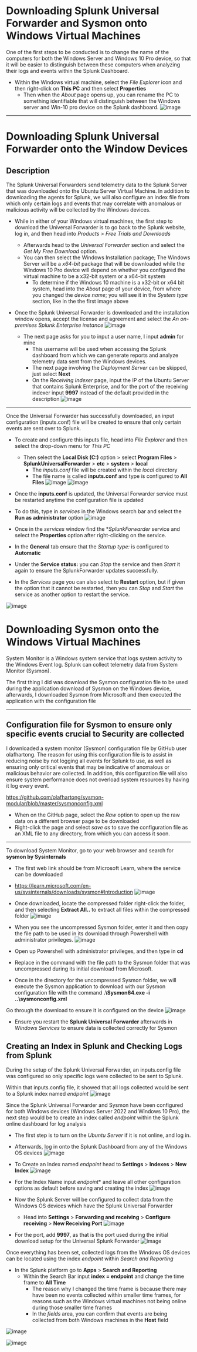 # Downloading Splunk Universal Forwarder and Sysmon onto Windows Virtual Machines 

One of the first steps to be conducted is to change the name of the computers for both the Windows Server and Windows 10 Pro device, so that it will be easier to distinguish between these computers when analyzing their logs and events within the Splunk Dashboard.
* Within the Windows virtual machine, select the *File Explorer* icon and then right-click on **This PC** and then select **Properties**
  * Then when the *About* page opens up, you can rename the PC to something identifiable that will distinguish between the Windows server and Win-10 pro device on the Splunk dashboard.
![image](https://github.com/Chaac9/Active-Directory-and-Splunk-Server/assets/98796264/e45b69e3-e625-4501-b6dc-cac74346b67b)

***
# Downloading Splunk Universal Forwarder onto the Window Devices

## Description 

The Splunk Universal Forwarders send telemetry data to the Splunk Server that was downloaded onto the Ubuntu Server Virtual Machine. In addition to downloading the agents for Splunk, we will also configure an index file from which only certain logs and events that may correlate with anomalous or malicious activity will be collected by the Windows devices. 

* While in either of your Windows virtual machines, the first step to download the Universal Forwarder is to go back to the Splunk website, log in, and then head into *Products* > *Free Trials and Downloads*
  * Afterwards head to the *Universal Forwarder* section and select the *Get My Free Download* option.
  * You can then select the Windows Installation package; The Windows Server will be a *x64-bit* package that will be downloaded while the Windows 10 Pro device will depend on whether you configured the virtual machine to be a x32-bit system or a x64-bit system
    * To determine if the Windows 10 machine is a x32-bit or x64 bit system, head into the *About* page of your device, from where you changed the *device name*; you will see it in the *System type* section, like in the the first image above

* Once the Splunk Universal Forwarder is downloaded and the installation window opens, accept the license and agreement and select the *An on-premises Splunk Enterprise instance*
![image](https://github.com/Chaac9/Active-Directory-and-Splunk-Server/assets/98796264/194f1d25-96b3-498a-91d8-7e1068637045)

  * The next page asks for you to input a user name, I input **admin** for mine
    * This username will be used when accessing the Splunk dashboard from which we can generate reports and analyze telemetry data sent from the Windows devices.
    * The next page involving the *Deployment Server* can be skipped, just select **Next**
    * On the *Receiving Indexer* page, input the IP of the Ubuntu Server that contains Splunk Enterprise, and for the port of the receiving indexer input **9997** instead of the default provided in the description
![image](https://github.com/Chaac9/Active-Directory-and-Splunk-Server/assets/98796264/d15b5124-a14d-4c4c-95ab-822535859050)
***

Once the Universal Forwarder has successfully downloaded, an input configuration (inputs.conf) file will be created to ensure that only certain events are sent over to Splunk.

* To create and configure this inputs file, head into *File Explorer* and then select the drop-down menu for *This PC* 
  * Then select the **Local Disk (C:)** option > select **Program Files** > **SplunkUniversalForwarder** > **etc** > **system** > **local**
    * The *inputs.conf* file will be created within the *local* directory
    * The file name is called **inputs.conf** and type is configured to **All Files**
![image](https://github.com/Chaac9/Active-Directory-and-Splunk-Server/assets/98796264/2b4bd061-f06d-4e37-b973-c6ba84ce9e22)
![image](https://github.com/Chaac9/Active-Directory-and-Splunk-Server/assets/98796264/12938fb1-e0b0-4508-9f5c-6a1677f426d1)


 * Once the **inputs.conf** is updated, the Universal Forwarder service must be restarted anytime the configuration file is updated
  * To do this, type in *services* in the Windows search bar  and select the **Run as administrator** option 
![image](https://github.com/Chaac9/Active-Directory-and-Splunk-Server/assets/98796264/b0c727ef-21d7-4c22-820b-4e5eee18e813)


 * Once in the *services* window find the **SplunkForwarder* service and select the **Properties** option after right-clicking on the service.
  * In the **General** tab ensure that the *Startup type:* is configured to **Automatic**
  * Under the **Service status:**  you can *Stop* the service and then *Start* it again to ensure the SplunkForwarder updates successfully.
  * In the *Services* page you can also select to **Restart** option, but if given the option that it cannot be restarted, then you can *Stop* and *Start* the service as another option to restart the service.
    
![image](https://github.com/Chaac9/Active-Directory-and-Splunk-Server/assets/98796264/fd9e58cb-204f-4496-9f21-91790967013c)

# Downloading Sysmon onto the Windows Virtual Machines 

System Monitor is a Windows system service that logs system activity to the Windows Event log. Splunk can collect telemetry data from System Monitor (Sysmon). 

The first thing I did was download the Sysmon configuration file to be used during the application download of Sysmon on the Windows device, afterwards, I downloaded Sysmon from Microsoft and then executed the application with the configuration file 

***
## Configuration file for Sysmon to ensure only specific events crucial to Security are collected

I downloaded a system monitor (Sysmon) configuration file by GitHub user olafhartong. The reason for using this configuration file is to assist in reducing noise by not logging all events for Splunk to use, as well as ensuring only critical events that may be indicative of anomalous or malicious behavior are collected. In addition, this configuration file will also ensure system performance does not overload system resources by having it log every event. 

https://github.com/olafhartong/sysmon-modular/blob/master/sysmonconfig.xml
* When on the GitHub page, select the *Raw* option to open up the raw data on a different browser page to be downloaded
 * Right-click the page and select *save as* to save the configuration file as an XML file to any directory, from which you can access it soon.

*** 
To download System Monitor, go to your web browser and search for **sysmon by Sysinternals** 
* The first web link should be from Microsoft Learn, where the service can be downloaded
* https://learn.microsoft.com/en-us/sysinternals/downloads/sysmon#Introduction
![image](https://github.com/Chaac9/Active-Directory-and-Splunk-Server/assets/98796264/10a4b163-4ced-41ba-a6bb-4fbf116a9d26)

* Once downloaded, locate the compressed folder right-click the folder, and then selecting **Extract All..** to extract all files within the compressed folder
![image](https://github.com/Chaac9/Active-Directory-and-Splunk-Server/assets/98796264/ea00625f-f42f-49a5-946d-2a2aa248efe2)

* When you see the uncompressed Sysmon folder, enter it and then copy the file path to be used in its download through Powershell with administrator privileges. 
![image](https://github.com/Chaac9/Active-Directory-and-Splunk-Server/assets/98796264/e0772da7-dc1f-4a18-998e-eb0e95b0e0f1)

* Open up Powershell with administrator privileges, and then type in **cd <filepath>**
 * Replace <filepath> in the command with the file path to the Sysmon folder that was uncompressed during its initial download from Microsoft. 

* Once in the directory for the uncompressed Sysmon folder, we will execute the Sysmon application to download with our Sysmon configuration file with the command **.\Sysmon64.exe -i ..\sysmonconfig.xml**

Go through the download to ensure it is configured on the device 
![image](https://github.com/Chaac9/Active-Directory-and-Splunk-Server/assets/98796264/a990ac97-e1de-4150-b30a-29d28cd51614)

* Ensure you restart the **Splunk Universal Forwarder** afterwards in *Windows Services* to ensure data is collected correctly for Sysmon

## Creating an Index in Splunk and Checking Logs from Splunk 

During the setup of the Splunk Universal Forwarder, an inputs.config file was configured so only specific logs were collected to be sent to Splunk.

Within that inputs.config file, it showed that all logs collected would be sent to a Splunk index named *endpoint* 
![image](https://github.com/Chaac9/Active-Directory-and-Splunk-Server/assets/98796264/be10393f-d063-4055-b5e4-2f9ef94d67c0)


Since the Splunk Universal Forwarder and Sysmon have been configured for both Windows devices (Windows Server 2022 and Windows 10 Pro), the next step would be to create an index called *endpoint* within the Splunk online dashboard for log analysis 
* The first step is to turn on the *Ubuntu Server* if it is not online, and log in.
* Afterwards, log in onto the Splunk Dashboard from any of the Windows OS devices
![image](https://github.com/Chaac9/Active-Directory-and-Splunk-Server/assets/98796264/eaa93a06-05d0-4731-b7aa-4d719b0021b7)

* To Create an Index named *endpoint* head to **Settings** > **Indexes** > **New Index**
![image](https://github.com/Chaac9/Active-Directory-and-Splunk-Server/assets/98796264/5bc74f20-d01e-4357-8215-3fe7ef91303e)

 * For the Index Name input *endpoint** and leave all other configuration options as default before saving and creating the index
 ![image](https://github.com/Chaac9/Active-Directory-and-Splunk-Server/assets/98796264/0eede5b7-8540-4410-b8c2-a42e88a6ca35)

* Now the Splunk Server will be configured to collect data from the Windows OS devices which have the Splunk Universal Forwarder
  * Head into **Settings** > **Forwarding and receiving** > **Configure receiving** > **New Receiving Port** 
![image](https://github.com/Chaac9/Active-Directory-and-Splunk-Server/assets/98796264/6f3cb9ac-9632-40ee-b085-611df5ef0665)

 *  For the port, add **9997**, as that is the port used during the initial download setup for the Universal Splunk Forwarder
![image](https://github.com/Chaac9/Active-Directory-and-Splunk-Server/assets/98796264/a8a13bb3-27f4-4e9a-b2d1-ec03429db94b)

Once everything has been set, collected logs from the Windows OS devices can be located using the index *endpoint* within *Search and Reporting* 
* In the Splunk platform go to **Apps** > **Search and Reporting**
  * Within the Search Bar input **index = endpoint** and  change the time frame to **All Time**
    * The reason why I changed the time frame is because there may have been no events collected within smaller time frames, for reasons such as the Windows virtual machines not being online during those smaller time frames
    * In the *fields* area, you can confirm that events are being collected from both Windows machines in the **Host** field
    
![image](https://github.com/Chaac9/Active-Directory-and-Splunk-Server/assets/98796264/bbc6331c-cb09-4fd7-9454-d30e7b9bd67e)

![image](https://github.com/Chaac9/Active-Directory-and-Splunk-Server/assets/98796264/2d724936-545b-4265-b380-77d2ec2ed0f1)

